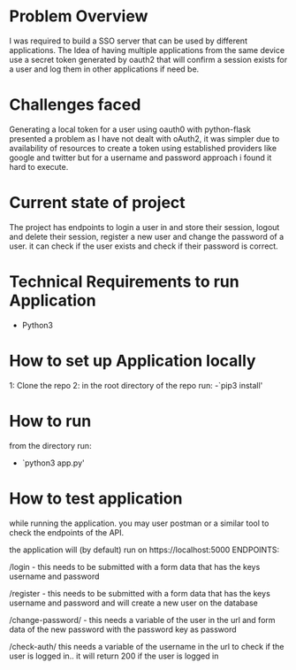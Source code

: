 # Problem Overview 

I was required to build a SSO server that can be used by different applications. 
The Idea of having multiple applications from the same device use a secret token 
generated by oauth2 that will confirm a session exists for a user and log them in
other applications if need be. 

# Challenges faced

Generating a local token for a user using oauth0 with python-flask presented a 
problem as I have not dealt with oAuth2, it was simpler due to availability of 
resources to create a token using established providers like google and twitter 
but for a username and password approach i found it hard to execute. 

# Current state of project

The project has endpoints to login a user in and store their session, logout and
delete their session, register a new user and change the password of a user. 
it can check if the user exists and check if their password is correct. 

# Technical Requirements to run Application
- Python3
# How to set up Application locally
1: Clone the repo
2: in the root directory of the repo run: 
-`pip3 install'
# How to run
from the directory run: 
- `python3 app.py'


# How to test application
while running the application. you may user postman or a similar tool to check 
the endpoints of the API. 

the application will (by default) run on https://localhost:5000 
ENDPOINTS:

/login - this needs to be submitted with a form data that has the keys username 
and password

/register - this needs to be submitted with a form data that has the keys 
username and password and will create a new user on the database

/change-password/<username> - this needs a variable of the user in the url and 
form data of the new password with the password key as password

/check-auth/<username> this needs a variable of the username in the url to check
 if the user is logged in.. it will return 200 if the user is logged in 